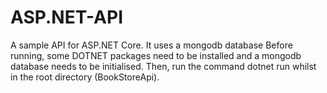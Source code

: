 # ASP.NET-API
A sample API for ASP.NET Core. It uses a mongodb database
 Before running, some DOTNET packages need to be installed and a mongodb database needs to be initialised.
 Then, run the command dotnet run whilst in the root directory (BookStoreApi).
